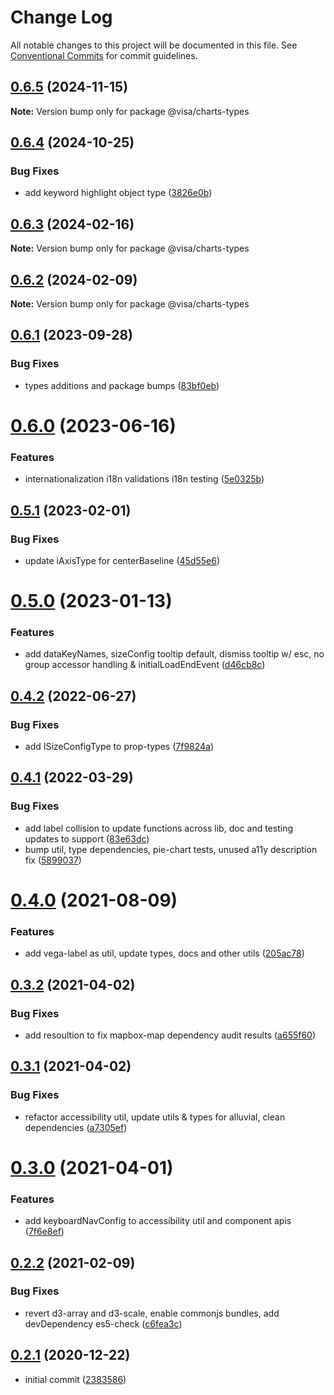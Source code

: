 # Change Log

All notable changes to this project will be documented in this file.
See [Conventional Commits](https://conventionalcommits.org) for commit guidelines.

## [0.6.5](https://github.com/visa/visa-chart-components/compare/@visa/charts-types@0.6.4...@visa/charts-types@0.6.5) (2024-11-15)

**Note:** Version bump only for package @visa/charts-types

## [0.6.4](https://github.com/visa/visa-chart-components/compare/@visa/charts-types@0.6.3...@visa/charts-types@0.6.4) (2024-10-25)

### Bug Fixes

- add keyword highlight object type ([3826e0b](https://github.com/visa/visa-chart-components/commit/3826e0bc53027f7a4f250f0948284a1cb3a00443))

## [0.6.3](https://github.com/visa/visa-chart-components/compare/@visa/charts-types@0.6.1...@visa/charts-types@0.6.3) (2024-02-16)

**Note:** Version bump only for package @visa/charts-types

## [0.6.2](https://github.com/visa/visa-chart-components/compare/@visa/charts-types@0.6.1...@visa/charts-types@0.6.2) (2024-02-09)

**Note:** Version bump only for package @visa/charts-types

## [0.6.1](https://github.com/visa/visa-chart-components/compare/@visa/charts-types@0.6.0...@visa/charts-types@0.6.1) (2023-09-28)

### Bug Fixes

- types additions and package bumps ([83bf0eb](https://github.com/visa/visa-chart-components/commit/83bf0eb2299ce42575f146fc74cd0aa6001cd312))

# [0.6.0](https://github.com/visa/visa-chart-components/compare/@visa/charts-types@0.5.1...@visa/charts-types@0.6.0) (2023-06-16)

### Features

- internationalization i18n validations i18n testing ([5e0325b](https://github.com/visa/visa-chart-components/commit/5e0325b1c6727406d6964459afbd9ac0238e1cc6))

## [0.5.1](https://github.com/visa/visa-chart-components/compare/@visa/charts-types@0.5.0...@visa/charts-types@0.5.1) (2023-02-01)

### Bug Fixes

- update iAxisType for centerBaseline ([45d55e6](https://github.com/visa/visa-chart-components/commit/45d55e6d9e9e3d63aa3f1f070168ab696ea8b2ce))

# [0.5.0](https://github.com/visa/visa-chart-components/compare/@visa/charts-types@0.4.2...@visa/charts-types@0.5.0) (2023-01-13)

### Features

- add dataKeyNames, sizeConfig tooltip default, dismiss tooltip w/ esc, no group accessor handling & initialLoadEndEvent ([d46cb8c](https://github.com/visa/visa-chart-components/commit/d46cb8c8b3187bc698af3f3604c3d5951fb66e03))

## [0.4.2](https://github.com/visa/visa-chart-components/compare/@visa/charts-types@0.4.1...@visa/charts-types@0.4.2) (2022-06-27)

### Bug Fixes

- add ISizeConfigType to prop-types ([7f9824a](https://github.com/visa/visa-chart-components/commit/7f9824a14a8ea6e3460b4c01565b43e7232eb49f))

## [0.4.1](https://github.com/visa/visa-chart-components/compare/@visa/charts-types@0.4.0...@visa/charts-types@0.4.1) (2022-03-29)

### Bug Fixes

- add label collision to update functions across lib, doc and testing updates to support ([83e63dc](https://github.com/visa/visa-chart-components/commit/83e63dc352165a68aee9db4e7175fd241c13f523))
- bump util, type dependencies, pie-chart tests, unused a11y description fix ([5899037](https://github.com/visa/visa-chart-components/commit/5899037a074a4cec4112a4a8a8d78e598fdcf458))

# [0.4.0](https://github.com/visa/visa-chart-components/compare/@visa/charts-types@0.3.2...@visa/charts-types@0.4.0) (2021-08-09)

### Features

- add vega-label as util, update types, docs and other utils ([205ac78](https://github.com/visa/visa-chart-components/commit/205ac780821399871e866815f006bbcb63bd7eba))

## [0.3.2](https://github.com/visa/visa-chart-components/compare/@visa/charts-types@0.3.1...@visa/charts-types@0.3.2) (2021-04-02)

### Bug Fixes

- add resoultion to fix mapbox-map dependency audit results ([a655f60](https://github.com/visa/visa-chart-components/commit/a655f60c5b4d87f02d8ff85d524853268325eb7b))

## [0.3.1](https://github.com/visa/visa-chart-components/compare/@visa/charts-types@0.3.0...@visa/charts-types@0.3.1) (2021-04-02)

### Bug Fixes

- refactor accessibility util, update utils & types for alluvial, clean dependencies ([a7305ef](https://github.com/visa/visa-chart-components/commit/a7305ef85f8e6b17d47bfb5bfcfc307626ea8bba))

# [0.3.0](https://github.com/visa/visa-chart-components/compare/@visa/charts-types@0.2.2...@visa/charts-types@0.3.0) (2021-04-01)

### Features

- add keyboardNavConfig to accessibility util and component apis ([7f6e8ef](https://github.com/visa/visa-chart-components/commit/7f6e8efee3f3c5a865c44862a72bef498eee0289))

## [0.2.2](https://github.com/visa/visa-chart-components/compare/@visa/charts-types@0.2.1...@visa/charts-types@0.2.2) (2021-02-09)

### Bug Fixes

- revert d3-array and d3-scale, enable commonjs bundles, add devDependency es5-check ([c6fea3c](https://github.com/visa/visa-chart-components/commit/c6fea3c601dfc4650b52996721ead03a1b363e2b))

## [0.2.1](https://github.com/visa/visa-chart-components/tree/%40visa/charts-types%400.2.1) (2020-12-22)

- initial commit ([2383586](https://github.com/visa/visa-chart-components/commit/238358698bb59b8f20f424eeedc7235f51e02037))
